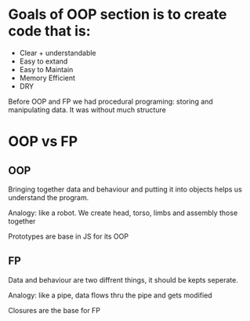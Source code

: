 # Goals of OOP section is to create code that is:
- Clear + understandable
- Easy to extand
- Easy to Maintain
- Memory Efficient
- DRY
 

 Before OOP and FP we had procedural programing: storing and manipulating data. It was without much structure

 # OOP vs FP

 ## OOP
 Bringing together data and behaviour and putting it into objects helps us understand the program.

Analogy: like a robot. We create head, torso, limbs and assembly those together

Prototypes are base in JS for its OOP

 ## FP
 Data and behaviour are two diffrent things, it should be kepts seperate.

 Analogy: like a pipe, data flows thru the pipe and gets modified

 Closures are the base for FP